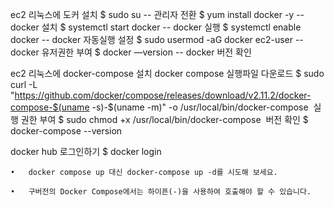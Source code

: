 ec2 리눅스에 도커 설치
$ sudo su                              -- 관리자 전환
$ yum install docker -y                -- docker 설치
$ systemctl start docker               -- docker 실행
$ systemctl enable docker              -- docker 자동실행 설정
$ sudo usermod -aG docker ec2-user     -- docker 유저권한 부여
$ docker —version                      -- docker 버전 확인

ec2 리눅스에 docker-compose 설치
docker compose 실행파일 다운로드
$ sudo curl -L "https://github.com/docker/compose/releases/download/v2.11.2/docker-compose-$(uname -s)-$(uname -m)" -o /usr/local/bin/docker-compose
​
실행 권한 부여
$ sudo chmod +x /usr/local/bin/docker-compose
​
버전 확인
$ docker-compose --version

docker hub 로그인하기
$ docker login





	•	docker compose up 대신 docker-compose up -d를 시도해 보세요. 

	•	구버전의 Docker Compose에서는 하이픈(-)을 사용하여 호출해야 할 수 있습니다.


